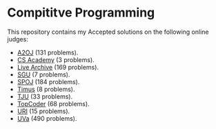 # Compititve Programming

This repository contains my Accepted solutions on the following online judges:
 * [A2OJ](https://a2oj.com/Profile.jsp?Username=justHusam) (131 problems).
 * [CS Academy](https://csacademy.com/user/justHusam) (3 problems).
 * [Live Archive](https://icpcarchive.ecs.baylor.edu/index.php?option=onlinejudge&page=show_authorstats&userid=86149) (169 problems).
 * [SGU](http://acm.sgu.ru/teaminfo.php?id=066519) (7 problems).
 * [SPOJ](https://www.spoj.com/users/justhusam/) (184 problems).
 * [Timus](http://acm.timus.ru/author.aspx?id=190010) (8 problems).
 * [TJU](http://acm.tju.edu.cn/toj/user_justhusam.html) (33 problems).
 * [TopCoder](https://www.topcoder.com/members/justHusam) (68 problems).
 * [URI](https://www.urionlinejudge.com.br/judge/en/profile/18931) (15 problems).
 * [UVa](https://uva.onlinejudge.org/index.php?option=onlinejudge&page=show_authorstats&userid=374913) (490 problems).
